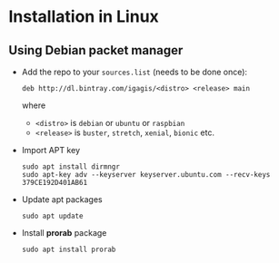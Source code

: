# Installation in Linux

## Using Debian packet manager
- Add the repo to your `sources.list` (needs to be done once):
  ```
  deb http://dl.bintray.com/igagis/<distro> <release> main
  ```
  where
  - `<distro>` is `debian` or `ubuntu` or `raspbian`
  - `<release>` is `buster`, `stretch`, `xenial`, `bionic` etc.
  

- Import APT key

  ```
  sudo apt install dirmngr
  sudo apt-key adv --keyserver keyserver.ubuntu.com --recv-keys 379CE192D401AB61
  ```

- Update apt packages

  ```
  sudo apt update
  ```

- Install **prorab** package

  ```
  sudo apt install prorab
  ```
